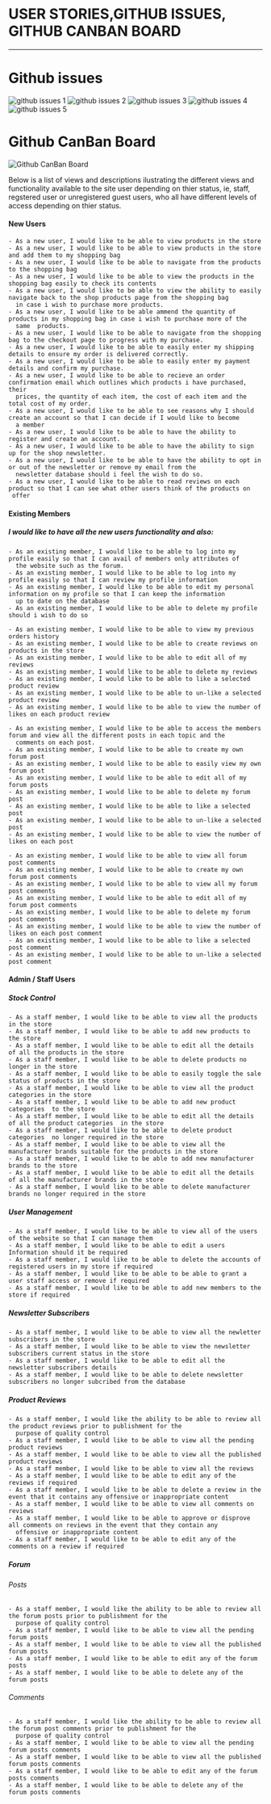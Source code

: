 # USER STORIES,GITHUB ISSUES, GITHUB CANBAN BOARD
<hr>

# Github issues
![github issues 1](../media/readme/user_stories_issues_canban/1.JPG "github issues 1")
![github issues 2](../media/readme/user_stories_issues_canban/2.JPG "github issues 2")
![github issues 3](../media/readme/user_stories_issues_canban/3.JPG "github issues 3")
![github issues 4](../media/readme/user_stories_issues_canban/4.JPG "github issues 4")
![github issues 5](../media/readme/user_stories_issues_canban/5.JPG "github issues 5")

# Github CanBan Board
![Github CanBan Board](../media/readme/user_stories_issues_canban/can-ban-board.JPG "Github CanBan Board")

Below is a list of views and descriptions ilustrating the different views and functionality available to the site user depending on thier status, ie, staff, regstered user or unregistered guest users, who all have different levels of access depending on thier status.

#### New Users
    - As a new user, I would like to be able to view products in the store 
    - As a new user, I would like to be able to view products in the store and add them to my shopping bag
    - As a new user, I would like to be able to navigate from the products to the shopping bag
    - As a new user, I would like to be able to view the products in the shopping bag easily to check its contents
    - As a new user, I would like to be able to view the ability to easily navigate back to the shop products page from the shopping bag
      in case i wish to purchase more products.
    - As a new user, I would like to be able ammend the quantity of products in my shopping bag in case i wish to purchase more of the
      same  products.
    - As a new user, I would like to be able to navigate from the shopping bag to the checkout page to progress with my purchase.
    - As a new user, I would like to be able to easily enter my shipping details to ensure my order is delivered correctly.
    - As a new user, I would like to be able to easily enter my payment details and confirm my purchase.
    - As a new user, I would like to be able to recieve an order confirmation email which outlines which products i have purchased, their
      prices, the quantity of each item, the cost of each item and the total cost of my order.
    - As a new user, I would like to be able to see reasons why I should create an account so that I can decide if I would like to become
      a member
    - As a new user, I would like to be able to have the ability to register and create an account.  
    - As a new user, I would like to be able to have the ability to sign up for the shop newsletter.
    - As a new user, I would like to be able to have the ability to opt in or out of the newsletter or remove my email from the
      newsletter database should i feel the wish to do so.
    - As a new user, I would like to be able to read reviews on each product so that I can see what other users think of the products on
     offer

#### Existing Members
##### I would like to have all the new users functionality and also:
    - As an existing member, I would like to be able to log into my profile easily so that I can avail of members only attributes of 
      the website such as the forum.
    - As an existing member, I would like to be able to log into my profile easily so that I can review my profile information
    - As an existing member, I would like to be able to edit my personal information on my profile so that I can keep the information
      up to date on the database
    - As an existing member, I would like to be able to delete my profile should i wish to do so

    - As an existing member, I would like to be able to view my previous orders history 
    - As an existing member, I would like to be able to create reviews on products in the store
    - As an existing member, I would like to be able to edit all of my reviews
    - As an existing member, I would like to be able to delete my reviews
    - As an existing member, I would like to be able to like a selected product review 
    - As an existing member, I would like to be able to un-like a selected product review 
    - As an existing member, I would like to be able to view the number of likes on each product review

    - As an existing member, I would like to be able to access the members forum and view all the different posts in each topic and the
      comments on each post. 
    - As an existing member, I would like to be able to create my own forum post
    - As an existing member, I would like to be able to easily view my own forum post
    - As an existing member, I would like to be able to edit all of my forum posts
    - As an existing member, I would like to be able to delete my forum post
    - As an existing member, I would like to be able to like a selected post 
    - As an existing member, I would like to be able to un-like a selected post 
    - As an existing member, I would like to be able to view the number of likes on each post

    - As an existing member, I would like to be able to view all forum post comments 
    - As an existing member, I would like to be able to create my own forum post comments 
    - As an existing member, I would like to be able to view all my forum post comments 
    - As an existing member, I would like to be able to edit all of my forum post comments
    - As an existing member, I would like to be able to delete my forum post comments
    - As an existing member, I would like to be able to view the number of likes on each post comment
    - As an existing member, I would like to be able to like a selected post comment
    - As an existing member, I would like to be able to un-like a selected post comment
   

#### Admin / Staff Users
##### Stock Control
    - As a staff member, I would like to be able to view all the products in the store
    - As a staff member, I would like to be able to add new products to the store
    - As a staff member, I would like to be able to edit all the details of all the products in the store
    - As a staff member, I would like to be able to delete products no longer in the store
    - As a staff member, I would like to be able to easily toggle the sale status of products in the store
    - As a staff member, I would like to be able to view all the product categories in the store
    - As a staff member, I would like to be able to add new product categories  to the store
    - As a staff member, I would like to be able to edit all the details of all the product categories  in the store
    - As a staff member, I would like to be able to delete product categories  no longer required in the store
    - As a staff member, I would like to be able to view all the manufacturer brands suitable for the products in the store
    - As a staff member, I would like to be able to add new manufacturer brands to the store
    - As a staff member, I would like to be able to edit all the details of all the manufacturer brands in the store
    - As a staff member, I would like to be able to delete manufacturer brands no longer required in the store

##### User Management
    - As a staff member, I would like to be able to view all of the users of the website so that I can manage them
    - As a staff member, I would like to be able to edit a users Information should it be required
    - As a staff member, I would like to be able to delete the accounts of registered users in my store if required
    - As a staff member, I would like to be able to be able to grant a user staff access or remove if required
    - As a staff member, I would like to be able to add new members to the store if required

##### Newsletter Subscribers
    - As a staff member, I would like to be able to view all the newletter subscribers in the store
    - As a staff member, I would like to be able to view the newsletter subscribers current status in the store
    - As a staff member, I would like to be able to edit all the newsletter subscribers details 
    - As a staff member, I would like to be able to delete newsletter subscribers no longer subcribed from the database

##### Product Reviews
    - As a staff member, I would like the ability to be able to review all the product reviews prior to publishment for the
      purpose of quality control 
    - As a staff member, I would like to be able to view all the pending product reviews 
    - As a staff member, I would like to be able to view all the published product reviews
    - As a staff member, I would like to be able to view all the reviews
    - As a staff member, I would like to be able to edit any of the reviews if required
    - As a staff member, I would like to be able to delete a review in the event that it contains any offensive or inappropriate content
    - As a staff member, I would like to be able to view all comments on reviews
    - As a staff member, I would like to be able to approve or disprove all comments on reviews in the event that they contain any 
      offensive or inappropriate content
    - As a staff member, I would like to be able to edit any of the comments on a review if required 

##### Forum
###### Posts   
    - As a staff member, I would like the ability to be able to review all the forum posts prior to publishment for the
      purpose of quality control 
    - As a staff member, I would like to be able to view all the pending forum posts 
    - As a staff member, I would like to be able to view all the published forum posts
    - As a staff member, I would like to be able to edit any of the forum posts 
    - As a staff member, I would like to be able to delete any of the forum posts
###### Comments  
    - As a staff member, I would like the ability to be able to review all the forum post comments prior to publishment for the
      purpose of quality control
    - As a staff member, I would like to be able to view all the pending forum posts comments
    - As a staff member, I would like to be able to view all the published forum posts comments
    - As a staff member, I would like to be able to edit any of the forum posts comments
    - As a staff member, I would like to be able to delete any of the forum posts comments
